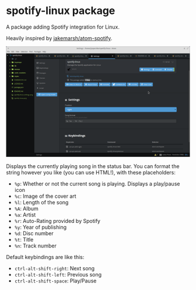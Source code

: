 # spotify-linux package

A package adding Spotify integration for Linux.

Heavily inspired by [jakemarsh/atom-spotify](https://github.com/jakemarsh/atom-spotify).

![](spotify-linux.png)

Displays the currently playing song in the status bar. You can format the
string however you like (you can use HTML!), with these placeholders:

 - `%p`: Whether or not the current song is playing. Displays a play/pause icon
 - `%c`: Image of the cover art
 - `%l`: Length of the song
 - `%A`: Album
 - `%a`: Artist
 - `%r`: Auto-Rating provided by Spotify
 - `%y`: Year of publishing
 - `%d`: Disc number
 - `%t`: Title
 - `%n`: Track number

Default keybindings are like this:

 - `ctrl-alt-shift-right`: Next song
 - `ctrl-alt-shift-left`: Previous song
 - `ctrl-alt-shift-space`: Play/Pause
